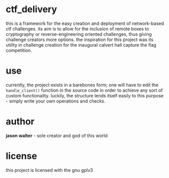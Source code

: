 # ctf_delivery
this is a framework for the easy creation and deployment of network-based ctf challenges. its aim is to allow for the inclusion of
remote boxes to cryptography or reverse-engineering oriented challenges, thus giving challenge creators more options. the inspiration
for this project was its utility in challenge creation for the inaugural calvert hall capture the flag competition.

# use
currently, the project exists in a barebones form; one will have to edit the `handle_client()` function in the source code in order
to achieve any sort of custom functionality. luckily, the structure lends itself easily to this purpose - simply write your own
operations and checks.

# author
**jason walter** - sole creator and god of this world

# license
this project is licensed with the gnu gplv3

